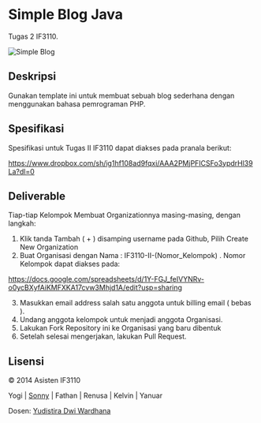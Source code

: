 # Simple Blog Java

Tugas 2 IF3110.

![Simple Blog](http://i655.photobucket.com/albums/uu275/sonnylazuardi/ss-5.jpg)

## Deskripsi

Gunakan template ini untuk membuat sebuah blog sederhana dengan menggunakan bahasa pemrograman PHP.

## Spesifikasi

Spesifikasi untuk Tugas II IF3110 dapat diakses pada pranala berikut:

https://www.dropbox.com/sh/ig1hf108ad9fqxi/AAA2PMjPFICSFo3ypdrHl39La?dl=0

## Deliverable

Tiap-tiap Kelompok Membuat Organizationnya masing-masing, dengan langkah:
1. Klik tanda Tambah ( + ) disamping username pada Github, Pilih Create New Organization
2. Buat Organisasi dengan Nama : IF3110-II-(Nomor_Kelompok) . Nomor Kelompok dapat diakses pada:

https://docs.google.com/spreadsheets/d/1Y-FGJ_feIVYNRv-o0ycBXyfAiKMFXKA17cvw3Mhjd1A/edit?usp=sharing

3. Masukkan email address salah satu anggota untuk billing email ( bebas ).
4. Undang anggota kelompok untuk menjadi anggota Organisasi.
5. Lakukan Fork Repository ini ke Organisasi yang baru dibentuk
6. Setelah selesai mengerjakan, lakukan Pull Request.

## Lisensi

&copy; 2014 Asisten IF3110

Yogi | [Sonny](http://github.com/sonnylazuardi) | Fathan | Renusa | Kelvin | Yanuar

Dosen: [Yudistira Dwi Wardhana](http://github.com/yudis)